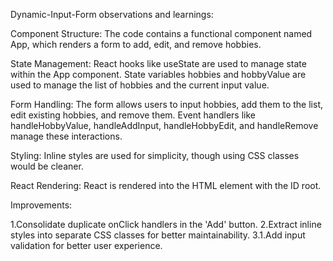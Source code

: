 Dynamic-Input-Form
observations and learnings:

Component Structure: The code contains a functional component named App, which renders a form to add, edit, and remove hobbies.

State Management: React hooks like useState are used to manage state within the App component. State variables hobbies and hobbyValue are used to manage the list of hobbies and the current input value.

Form Handling: The form allows users to input hobbies, add them to the list, edit existing hobbies, and remove them. Event handlers like handleHobbyValue, handleAddInput, handleHobbyEdit, and handleRemove manage these interactions.

Styling: Inline styles are used for simplicity, though using CSS classes would be cleaner.

React Rendering: React is rendered into the HTML element with the ID root.

Improvements:

1.Consolidate duplicate onClick handlers in the 'Add' button. 2.Extract inline styles into separate CSS classes for better maintainability. 3.1.Add input validation for better user experience.
